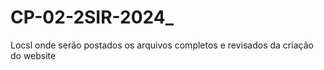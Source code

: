 # CP-02-2SIR-2024_

Locsl onde serão postados os arquivos completos e revisados da criação do website
